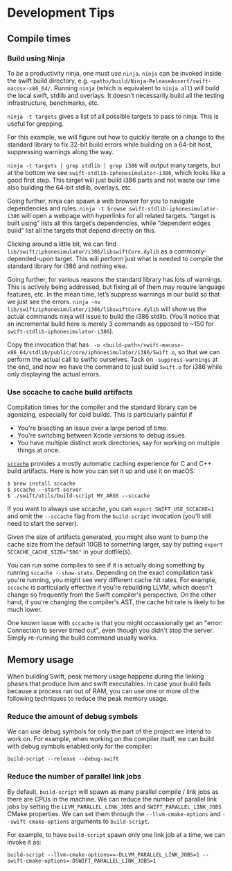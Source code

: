 # Development Tips

## Compile times

### Build using Ninja

To *be* a productivity ninja, one must *use* `ninja`. `ninja` can be invoked inside the swift build directory, e.g. `<path>/build/Ninja-ReleaseAssert/swift-macosx-x86_64/`. Running `ninja` (which is equivalent to `ninja all`) will build the local swift, stdlib and overlays. It doesn’t necessarily build all the testing infrastructure, benchmarks, etc.

`ninja -t targets` gives a list of all possible targets to pass to ninja. This is useful for grepping.

For this example, we will figure out how to quickly iterate on a change to the standard library to fix 32-bit build errors while building on a 64-bit host, suppressing warnings along the way.

`ninja -t targets | grep stdlib | grep i386` will output many targets, but at the bottom we see `swift-stdlib-iphonesimulator-i386`, which looks like a good first step. This target will just build i386 parts and not waste our time also building the 64-bit stdlib, overlays, etc.

Going further, ninja can spawn a web browser for you to navigate dependencies and rules. `ninja -t browse swift-stdlib-iphonesimulator-i386`  will open a webpage with hyperlinks for all related targets. “target is built using” lists all this target’s dependencies, while “dependent edges build” list all the targets that depend directly on this.

Clicking around a little bit, we can find `lib/swift/iphonesimulator/i386/libswiftCore.dylib` as a commonly-depended-upon target. This will perform just what is needed to compile the standard library for i386 and nothing else.

Going further, for various reasons the standard library has lots of warnings. This is actively being addressed, but fixing all of them may require language features, etc. In the mean time, let’s suppress warnings in our build so that we just see the errors. `ninja -nv lib/swift/iphonesimulator/i386/libswiftCore.dylib` will show us the actual commands ninja will issue to build the i386 stdlib. (You’ll notice that an incremental build here is merely 3 commands as opposed to ~150 for `swift-stdlib-iphonesimulator-i386`).

Copy the invocation that has  ` -o <build-path>/swift-macosx-x86_64/stdlib/public/core/iphonesimulator/i386/Swift.o`, so that we can perform the actual call to swiftc ourselves. Tack on `-suppress-warnings` at the end, and now we have the command to just build `Swift.o` for i386 while only displaying the actual errors.

### Use sccache to cache build artifacts

Compilation times for the compiler and the standard library can be agonizing, especially for cold builds. This is particularly painful if

* You're bisecting an issue over a large period of time.
* You're switching between Xcode versions to debug issues.
* You have multiple distinct work directories, say for working on multiple things at once.

[`sccache`](https://github.com/mozilla/sccache) provides a mostly automatic caching experience for C and C++ build artifacts. Here is how you can set it up and use it on macOS:

```
$ brew install sccache
$ sccache --start-server
$ ./swift/utils/build-script MY_ARGS --sccache
```

If you want to always use sccache, you can `export SWIFT_USE_SCCACHE=1` and omit the `--sccache` flag from the `build-script` invocation (you'll still need to start the server).

Given the size of artifacts generated, you might also want to bump the cache size from the default 10GB to something larger, say by putting `export SCCACHE_CACHE_SIZE="50G"` in your dotfile(s).

You can run some compiles to see if it is actually doing something by running `sccache --show-stats`. Depending on the exact compilation task you're running, you might see very different cache hit rates. For example, `sccache` is particularly effective if you're rebuilding LLVM, which doesn't change so frequently from the Swift compiler's perspective. On the other hand, if you're changing the compiler's AST, the cache hit rate is likely to be much lower.

One known issue with `sccache` is that you might occassionally get an "error: Connection to server timed out", even though you didn't stop the server. Simply re-running the build command usually works.

## Memory usage

When building Swift, peak memory usage happens during the linking phases that produce llvm and swift executables. In case your build fails because a process ran out of RAM, you can use one or more of the following techniques to reduce the peak memory usage.

### Reduce the amount of debug symbols

We can use debug symbols for only the part of the project we intend to work on. For example, when working on the compiler itself, we can build with debug symbols enabled only for the compiler:

```
build-script --release --debug-swift
```

### Reduce the number of parallel link jobs

By default, `build-script` will spawn as many parallel compile / link jobs as there are CPUs in the machine. We can reduce the number of parallel link jobs by setting the `LLVM_PARALLEL_LINK_JOBS` and `SWIFT_PARALLEL_LINK_JOBS` CMake properties. We can set them through the `--llvm-cmake-options` and `--swift-cmake-options` arguments to `build-script`.

For example, to have `build-script` spawn only one link job at a time, we can invoke it as:

```
build-script --llvm-cmake-options==-DLLVM_PARALLEL_LINK_JOBS=1 --swift-cmake-options=-DSWIFT_PARALLEL_LINK_JOBS=1
```
